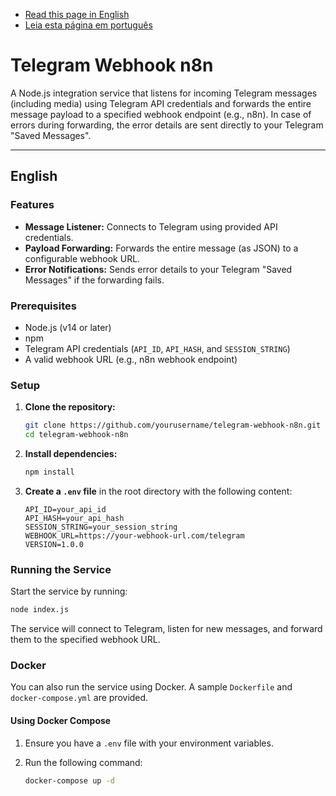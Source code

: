 - [Read this page in English](https://github.com/isaacgalmeida/telegram-webhook-n8n/blob/main/README.md)
- [Leia esta página em português](https://github.com/isaacgalmeida/telegram-webhook-n8n/blob/main/README-pt.md)

# Telegram Webhook n8n

A Node.js integration service that listens for incoming Telegram messages (including media) using Telegram API credentials and forwards the entire message payload to a specified webhook endpoint (e.g., n8n). In case of errors during forwarding, the error details are sent directly to your Telegram "Saved Messages".

---

## English

### Features

- **Message Listener:** Connects to Telegram using provided API credentials.
- **Payload Forwarding:** Forwards the entire message (as JSON) to a configurable webhook URL.
- **Error Notifications:** Sends error details to your Telegram "Saved Messages" if the forwarding fails.

### Prerequisites

- Node.js (v14 or later)
- npm
- Telegram API credentials (`API_ID`, `API_HASH`, and `SESSION_STRING`)
- A valid webhook URL (e.g., n8n webhook endpoint)

### Setup

1. **Clone the repository:**

   ```bash
   git clone https://github.com/yourusername/telegram-webhook-n8n.git
   cd telegram-webhook-n8n
   ```

2. **Install dependencies:**

   ```bash
   npm install
   ```

3. **Create a `.env` file** in the root directory with the following content:

   ```env
   API_ID=your_api_id
   API_HASH=your_api_hash
   SESSION_STRING=your_session_string
   WEBHOOK_URL=https://your-webhook-url.com/telegram
   VERSION=1.0.0
   ```

### Running the Service

Start the service by running:

```bash
node index.js
```

The service will connect to Telegram, listen for new messages, and forward them to the specified webhook URL.

### Docker

You can also run the service using Docker. A sample `Dockerfile` and `docker-compose.yml` are provided.

#### Using Docker Compose

1. Ensure you have a `.env` file with your environment variables.
2. Run the following command:

   ```bash
   docker-compose up -d
   ```